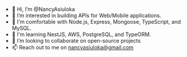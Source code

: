 - 👋 Hi, I’m @NancyAsiuloka
- 👀 I’m interested in building APIs for Web/Mobile applications.
- 🌱 I'm comfortable with Node.js, Express, Mongoose, TypeScript, and MySQL.
- 🚀 I'm learning NestJS, AWS, PostgreSQL, and TypeORM.  
- 💞️ I’m looking to collaborate on open-source projects
- 📫 Reach out to me on nancyasiuloka@gmail.com

<!---
NancyAsiuloka/NancyAsiuloka is a ✨ fspecial ✨ repository because its `README.md` (this file) appears on your GitHub profile.
You can click the Preview link to take a look at your changes.
--->
